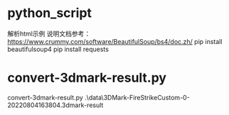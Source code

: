 # python_script
解析html示例
说明文档参考：https://www.crummy.com/software/BeautifulSoup/bs4/doc.zh/
pip install beautifulsoup4
pip install requests

# convert-3dmark-result.py
convert-3dmark-result.py .\data\3DMark-FireStrikeCustom-0-20220804163804.3dmark-result
